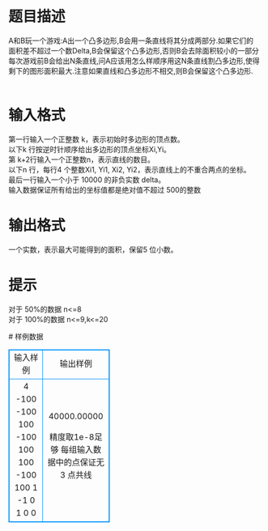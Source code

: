 # 

 
 # 题目描述 
<p>
A和B玩一个游戏:A出一个凸多边形,B会用一条直线将其分成两部分.如果它们的<br>面积差不超过一个数Delta,B会保留这个凸多边形,否则B会去除面积较小的一部分每次游戏前B会给出N条直线,问A应该用怎么样顺序用这N条直线割凸多边形,使得剩下的图形面积最大.注意如果直线和凸多边形不相交,则B会保留这个凸多边形.<br><br></p> 

 
 # 输入格式 
<p>
第一行输入一个正整数 k，表示初始时多边形的顶点数。 <br>以下k 行按逆时针顺序给出多边形的顶点坐标Xi,Yi。 <br>第 k+2行输入一个正整数n，表示直线的数目。 <br>以下n 行，每行4 个整数Xi1, Yi1, Xi2, Yi2，表示直线上的不重合两点的坐标。 <br>最后一行输入一个小于 10000 的非负实数 delta。 <br>输入数据保证所有给出的坐标值都是绝对值不超过 500的整数 <br></p> 

 
 # 输出格式 
<p>
一个实数，表示最大可能得到的面积，保留5 位小数。 <br></p> 

 
 # 提示 
<p>
对于 50%的数据 n<=8 <br>对于 100%的数据 n<=9,k<=20 <br></p> 
# 样例数据
<style>
        table,table tr th, table tr td { border:1px solid #0094ff; }
        table { width: 200px; min-height: 25px; line-height: 25px; text-align: center; border-collapse: collapse;}   
    </style>
<table>
	<tr>
		<td>输入样例</td>
		<td>输出样例</td>
	</tr>
<tr><td>4 
-100 -100 
100 -100 
100 100 
-100 100 
1 
-1 0 1 0 
0 
</td><td>40000.00000 
 
精度取1e-8足够 
每组输入数据中的点保证无3 点共线 
 </td></tr></table>
